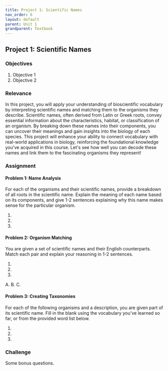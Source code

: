 ```yaml
---
title: Project 1: Scientific Names
nav_order: 6
layout: default
parent: Unit 1
grandparent: Textbook
---
```


## Project 1: Scientific Names

### Objectives

1. Objective 1
2. Objective 2

### Relevance

In this project, you will apply your understanding of bioscientific vocabulary by interpreting scientific names and matching them to the organisms they describe. Scientific names, often derived from Latin or Greek roots, convey essential information about the characteristics, habitat, or classification of an organism. By breaking down these names into their components, you can uncover their meanings and gain insights into the biology of each species. This project will enhance your ability to connect vocabulary with real-world applications in biology, reinforcing the foundational knowledge you've acquired in this course. Let's see how well you can decode these names and link them to the fascinating organisms they represent!

### Assignment

#### Problem 1: Name Analysis

For each of the organisms and their scientific names, provide a breakdown of all roots in the scientific name. Explain the meaning of each name based on its components, and give 1-2 sentences explaining why this name makes sense for the particular organism.

1.
2.
3.

#### Problem 2: Organism Matching

You are given a set of scientific names and their English counterparts. Match each pair and explain your reasoning in 1-2 sentences.

1.
2.
3.

A.
B.
C.

#### Problem 3: Creating Taxonomies

For each of the following organisms and a description, you are given part of its scientific name. Fill in the blank using the vocabulary you've learned so far, or from the provided word list below.

1.
2.
3.

### Challenge

Some bonus questions.
